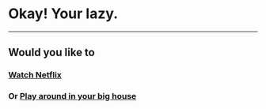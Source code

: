# Okay! Your lazy. 
---
## Would you like to
### [Watch Netflix](CYOA-/watchnetflix/watchednetflix.md)
### Or [Play around in your big house](stayedhome,housewentonfire.md)